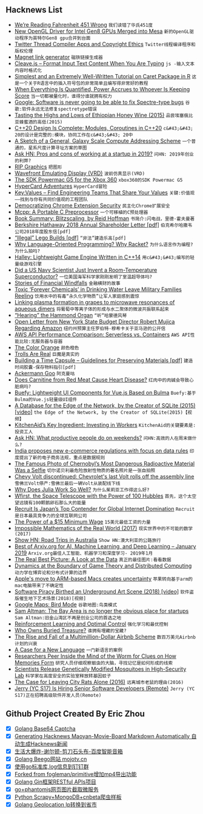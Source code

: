 ## Hacknews List


- [We’re Reading Fahrenheit 451 Wrong](https://thefrailestthing.com/2018/06/15/were-reading-fahrenheit-451-wrong/)  `我们读错了华氏451度`
- [New OpenGL Driver for Intel Gen8 GPUs Merged into Mesa](https://lists.freedesktop.org/archives/mesa-dev/2019-February/215576.html)  `新的OpenGL驱动程序为英特尔Gen8 gpu合并到台面`
- [Twitter Thread Compiler Apps and Copyright Ethics](http://www.erynnbrook.com/when-twitter-threads-fly-away/)  `Twitter线程编译程序和版权伦理`
- [Magnet link generator](https://magnetlinkgenerator.com/)  `磁铁链接生成器`
- [Cleave.js – Format Input Text Content When You Are Typing](https://nosir.github.io/cleave.js/)  `js -输入文本内容时格式化`
- [Simplest and an Extremely Well-Written Tutorial on Caret Package in R](https://www.machinelearningplus.com/machine-learning/caret-package/)  `这是一个关于R语言中的插入符号包的非常简单且编写得非常好的教程`
- [When Everything Is Quantified, Power Accrues to Whoever Is Keeping Score](https://www.economist.com/books-and-arts/2019/02/23/life-and-society-are-increasingly-governed-by-numbers)  `当一切都被量化时，谁得分谁就拥有权力`
- [Google: Software is never going to be able to fix Spectre-type bugs](https://arstechnica.com/?p=1462619)  `谷歌:软件永远无法修复spectretype错误`
- [Tasting the Highs and Lows of Ethiopian Honey Wine (2015)](https://munchies.vice.com/en_us/article/3djpaj/tasting-the-highs-and-lows-of-ethiopian-honey-wine)  `品尝埃塞俄比亚蜂蜜酒的高低(2015)`
- [C&#43;&#43;20 Design Is Complete: Modules, Coroutines in C&#43;&#43;20](https://www.reddit.com/r/cpp/comments/au0c4x/201902_kona_iso_c_committee_trip_report_c20/)  `c&#43;&#43; 20的设计是完整的:模块，协同工作在c&#43;&#43; 20中`
- [A Sketch of a General, Galaxy Scale Compute Addressing Scheme](https://vadosware.io/post/a-galaxy-scale-addressing-scheme-for-compute-availability)  `一个普通的，星系尺度计算寻址方案的草图`
- [Ask HN: Pros and cons of working at a startup in 2019?](item?id=19236487)  `问HN: 2019年创业的利弊?`
- [RIP Graphics](http://www.kwasstuff.altervista.org/RIP/)  `把图形`
- [Wavefront Emulating Display (VRD)](https://www.lens.org/lens/patent/075-319-127-149-044)  `波前仿真显示(VRD)`
- [The SDK Powermac G5 for the Xbox 360](https://www.journaldulapin.com/2019/01/21/power-mac-g5-sdk/)  `xbox360的SDK Powermac G5`
- [HyperCard Adventures](http://hypercardadventures.com)  `HyperCard冒险`
- [Key:Values – Find Engineering Teams That Share Your Values](https://www.keyvalues.com/)  `关键:价值观——找到与你有共同价值观的工程团队`
- [Democratizing Chrome Extension Security](https://duo.com/blog/crxcavator)  `民主化Chrome扩展安全`
- [Mcpp: A Portable C Preprocessor](http://mcpp.sourceforge.net)  `一个可移植的C预处理器`
- [Book Summary: Blitzscaling, by Reid Hoffman](https://www.allencheng.com/blitzscaling-reid-hoffman-pdf-summary/)  `书简介:闪电战，里德·霍夫曼著`
- [Berkshire Hathaway 2018 Annual Shareholder Letter [pdf]](http://berkshirehathaway.com/letters/2018ltr.pdf)  `伯克希尔哈撒韦公司2018年度股东信[pdf]`
- [“Illegal” Lego Builds [pdf]](http://bramlambrecht.com/tmp/jamieberard-brickstress-bf06.pdf)  `“非法”建造乐高[pdf]`
- [Why Language-Oriented Programming? Why Racket?](https://beautifulracket.com/appendix/why-lop-why-racket.html)  `为什么语言作为编程?为什么拍吗?`
- [Halley: Lightweight Game Engine Written in C&#43;&#43;14](https://github.com/amzeratul/halley)  `用c&#43;&#43;编写的轻量级游戏引擎`
- [Did a US Navy Scientist Just Invent a Room-Temperature Superconductor?](https://phys.org/news/2019-02-navy-patent-room-temperature-superconductor.html)  `一位美国海军科学家刚刚发明了室温超导体吗?`
- [Stories of Financial Windfalls](https://www.topic.com/financial-windfalls-15-stories-of-the-money-that-changed-everything)  `金融横财的故事`
- [Toxic ‘Forever Chemicals’ in Drinking Water Leave Military Families Reeling](https://www.nytimes.com/2019/02/22/us/military-water-toxic-chemicals.html)  `饮用水中的有毒“永久化学物质”让军人家庭感到震惊`
- [Linking plasma formation in grapes to microwave resonances of aqueous dimers](https://www.pnas.org/content/early/2019/02/13/1818350116)  `将葡萄中等离子体的形成与水二聚体的微波共振联系起来`
- [“Hearing” the Hammond Organ](https://nmbx.newmusicusa.org/hearing-the-hammond-organ/)  `“听”哈蒙德风琴`
- [Open Letter from New York State Budget Director Robert Mujica Regarding Amazon](https://www.governor.ny.gov/news/open-letter-new-york-state-budget-director-robert-mujica-regarding-amazon)  `纽约州预算主任罗伯特·穆希卡关于亚马逊的公开信`
- [AWS API Performance Comparison: Serverless vs. Containers](https://www.alexdebrie.com/posts/aws-api-performance-comparison/)  `AWS API性能比较:无服务器与容器`
- [The Color Orange](https://mymodernmet.com/history-color-orange/)  `颜色橙色`
- [Trolls Are Real](https://www.eff.org/effector/32/3)  `巨魔是真实的`
- [Building a Time Capsule – Guidelines for Preserving Materials [pdf]](http://www.mnhs.org/preserve/conservation/reports/timecapsule.pdf)  `建造时间胶囊-保存物料指引[pdf]`
- [Ackermann Goo](https://imgur.com/a/1gKjae8)  `阿克曼咕`
- [Does Carnitine from Red Meat Cause Heart Disease?](http://www.diagnosisdiet.com/red-meat-and-heart-disease/)  `红肉中的肉碱会导致心脏病吗?`
- [Buefy: Lightweight UI Components for Vue.js Based on Bulma](https://buefy.org/)  `Buefy:基于Bulma的Vue.js轻量级UI组件`
- [A Database for the Edge of the Network, by the Creator of SQLite (2015) [video]](https://www.youtube.com/watch?v=gpxnbly9bz4&amp;t)  `the Edge of the Network, by the Creator of SQLite(2015)【视频】`
- [KitchenAid’s Key Ingredient: Investing in Workers](https://www.wsj.com/articles/a-kitchenaid-recipe-for-a-tight-job-market-11550840415)  `KitchenAid的关键要素是:投资工人`
- [Ask HN: What productive people do on weekends?](item?id=19233894)  `问HN:高效的人在周末做什么?`
- [India proposes new e-commerce regulations with focus on data rules](https://www.reuters.com/article/us-india-ecommerce/india-proposes-new-e-commerce-regulations-with-focus-on-data-rules-idUSKCN1QC0LO)  `印度提出了新的电子商务法规，重点是数据规则`
- [The Famous Photo of Chernobyl’s Most Dangerous Radioactive Material Was a Selfie](https://www.atlasobscura.com/articles/the-famous-photo-of-chernobyls-most-dangerous-radioactive-material-was-a-selfie)  `切尔诺贝利最危险放射性物质的著名照片是一张自拍照`
- [Chevy Volt discontinued: Chevrolet&#39;s last Volt rolls off the assembly line](https://www.cbsnews.com/news/chevy-volt-discontinued-chevrolets-last-volt-rolls-off-the-assembly-line/)  `雪佛兰Volt停产:雪佛兰最后一辆Volt从装配线下线`
- [Why Does Julia Work So Well?](https://ucidatascienceinitiative.github.io/IntroToJulia/Html/WhyJulia)  `为什么茱莉亚工作得这么好?`
- [Wfirst, the Space Telescope with the Power of 100 Hubbles](https://www.universetoday.com/141528/meeet-wfirst-the-space-telescope-with-the-power-of-100-hubbles/)  `首先，这个太空望远镜有100颗鹅卵石那么大的能量`
- [Recruit Is Japan’s Top Contender for Global Internet Domination](https://www.bloomberg.com/news/features/2019-02-17/recruit-is-japan-s-top-contender-for-global-internet-domination)  `Recruit是日本最具竞争力的全球互联网公司`
- [The Power of a $15 Minimum Wage](https://www.nytimes.com/interactive/2019/02/21/magazine/minimum-wage-saving-lives.html)  `15美元最低工资的力量`
- [Impossible Mathematics of the Real World (2017)](http://nautil.us/issue/69/patterns/the-impossible-mathematics-of-the-real-world-rp)  `现实世界中的不可能的数学(2017)`
- [Show HN: Road Trips in Australia](https://beta3.ingeenee.com)  `Show HN:澳大利亚的公路旅行`
- [Best of Arxiv.org for AI, Machine Learning, and Deep Learning – January 2019](https://insidebigdata.com/2019/02/20/best-of-arxiv-org-for-ai-machine-learning-and-deep-learning-january-2019/)  `Arxiv.org最佳人工智能、机器学习和深度学习- 2019年1月`
- [The Real Best Picture: A Look at the Data](https://enthusiasmcurbed.github.io/best-picture/)  `真正的最佳图片:看看数据`
- [Dynamics at the Boundary of Game Theory and Distributed Computing](https://arxiv.org/abs/1509.02955)  `动力学在博弈论和分布式计算的边界`
- [Apple&#39;s move to ARM-based Macs creates uncertainty](https://www.axios.com/apple-macbook-arm-chips-ea93c38a-d40a-4873-8de9-7727999c588c.html)  `苹果转向基于arm的mac电脑带来了不确定性`
- [Software Piracy Birthed an Underground Art Scene (2018) [video]](https://www.youtube.com/watch?v=Hpu5IxLIPR8)  `软件盗版催生地下艺术场景(2018)[视频]`
- [Google Maps: Bird Mode](https://twitter.com/btaylor/status/1099370126678253569)  `谷歌地图:鸟类模式`
- [Sam Altman: The Bay Area is no longer the obvious place for startups](https://twitter.com/sama/status/1096822724217827328)  `Sam Altman:旧金山湾区不再是创业公司的首选之地`
- [Reinforcement Learning and Optimal Control](http://web.mit.edu/dimitrib/www/RLbook.html)  `强化学习和最优控制`
- [Who Owns Buried Treasure?](https://www.topic.com/who-owns-buried-treasure)  `谁拥有埋藏的宝藏?`
- [The Rise and Fall of a Multimillion-Dollar Airbnb Scheme](https://www.nytimes.com/2019/02/23/nyregion/airbnb-nyc-law.html)  `数百万美元Airbnb计划的兴衰`
- [A Case for a New Language](https://pl-rants.net/posts/case-for-new-lang/)  `一门新语言的案例`
- [Researchers Peer Inside the Mind of the Worm for Clues on How Memories Form](https://phys.org/news/2019-02-peer-mind-worm-clues-memories.html)  `研究人员仔细观察蛔虫的大脑，寻找记忆是如何形成的线索`
- [Scientists Release Genetically Modified Mosquitoes in High-Security Lab](https://www.npr.org/sections/goatsandsoda/2019/02/20/693735499/scientists-release-controversial-genetically-modified-mosquitoes-in-high-securit)  `科学家在高度安全的实验室释放转基因蚊子`
- [The Case for Leaving City Rats Alone (2016)](http://nautil.us/issue/69/patterns/the-case-for-leaving-city-rats-alone-rp)  `远离城市老鼠的理由(2016)`
- [Jerry (YC S17) Is Hiring Senior Software Developers (Remote)](https://www.workable.com/j/0B4F2938C1)  `Jerry (YC S17)正在招聘高级软件开发人员(Remote)`

## Github Project Created By Eric Zhou

- [x] [Golang Base64 Captcha](https://github.com/mojocn/base64Captcha)
- [x] [Generating Hacknews Maoyan-Movie-Board Markdown Automatically 自动生成Hacknews新闻](https://github.com/dejavuzhou/md-genie)
- [x] [生活大爆炸-谢尔顿-剪刀石头布-百度智能音箱](https://github.com/mojocn/dueros-bang-game)
- [x] [Golang Beego网站 mojotv.cn](https://github.com/mojocn/www.mojotv.cn)
- [x] [使用go标准库,log信息到钉钉群](https://github.com/mojocn/dooger)
- [x] [Forked from fogleman/primitive增加mp4导出功能](https://github.com/mojocn/primitive)
- [x] [Golang Gin框架RESTful APIs项目](https://github.com/JJJJJJJerk/ezier-golang-web-api-framework)
- [x] [go+phantomjs网页图片截取微服务](https://github.com/mojocn/screen_shot)
- [x] [Python Scrapy+MongoDB+cnbeta爬虫样板](https://github.com/mojocn/scrapy_mongodb_boilerplate_cnbeta)
- [x] [Golang Geolocation Ip转换到省市](https://github.com/mojocn/ip2location)